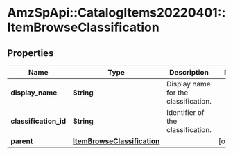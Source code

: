 # AmzSpApi::CatalogItems20220401::ItemBrowseClassification

## Properties
Name | Type | Description | Notes
------------ | ------------- | ------------- | -------------
**display_name** | **String** | Display name for the classification. | 
**classification_id** | **String** | Identifier of the classification. | 
**parent** | [**ItemBrowseClassification**](ItemBrowseClassification.md) |  | [optional] 

